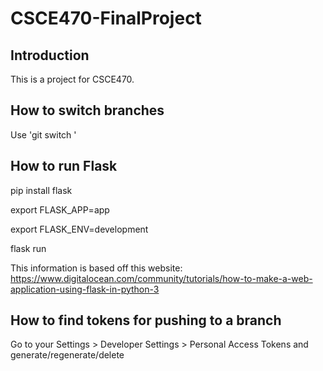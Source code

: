 # CSCE470-FinalProject

## Introduction

This is a project for CSCE470.

## How to switch branches

Use 'git switch <branch name>'

## How to run Flask

pip install flask

export FLASK_APP=app

export FLASK_ENV=development

flask run


This information is based off this website: https://www.digitalocean.com/community/tutorials/how-to-make-a-web-application-using-flask-in-python-3

## How to find tokens for pushing to a branch

Go to your Settings > Developer Settings > Personal Access Tokens and generate/regenerate/delete

